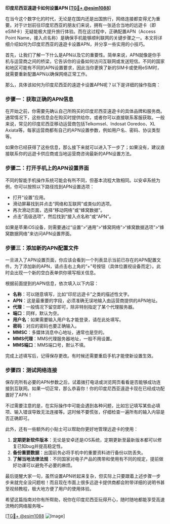 **印度尼西亚遠遊卡如何设置APN [[TG💪+ @esim1088](https://t.me/s/esim1088)]**

在当今这个数字化的时代，无论是在国内还是出国旅行，网络连接都变得尤为重要。对于计划前往印度尼西亚的朋友们来说，拥有一张适合当地的远遊卡（即eSIM卡）无疑能极大提升旅行体验。而在这过程中，正确配置APN（Access Point Name，接入点名称）是确保手机能够顺利联网的关键步骤之一。本文将详细介绍如何为印度尼西亚的遠遊卡设置APN，并分享一些实用的小技巧。

首先，让我们了解一下什么是APN以及它的重要性。简单来说，APN就像是你手机与运营商之间的桥梁，它告诉你的设备如何访问互联网或发送短信。不同的国家和地区可能有不同的APN设置要求，因此当你更换了新的SIM卡或使用eSIM时，就需要重新配置APN以确保网络正常工作。

那么，具体该如何为印度尼西亚的遠遊卡设置APN呢？以下是详细的操作指南：

### 步骤一：获取正确的APN信息

在开始之前，你需要先确认自己所购买的印度尼西亚遠遊卡的具体品牌和服务商。通常情况下，这些信息会在购买时提供给你，或者你可以直接联系客服获取。一般来说，常见的印度尼西亚移动运营商包括Telkomsel、Indosat Ooredoo、XL Axiata等。每家运营商都有自己的APN设置参数，例如用户名、密码、协议类型等。

如果你已经获得了这些信息，那么接下来就可以进入下一步了；如果没有，建议直接联系你的远遊卡供应商或当地运营商咨询最新的APN设置方法。

### 步骤二：打开手机上的APN设置界面

不同的智能手机操作系统可能会有所不同，但基本流程大致相同。以安卓系统为例，你可以按照以下路径找到APN设置选项：
- 打开“设置”应用。
- 滑动屏幕找到并点击“网络和互联网”或类似的选项。
- 再次滑动页面，选择“移动网络”或“蜂窝数据”。
- 点击“高级选项”，然后找到“接入点名称”或“APN”。

如果是苹果iOS设备，则需要通过“设置”>“通用”>“蜂窝网络”>“蜂窝数据选项”>“蜂窝数据网络”来访问APN设置界面。

### 步骤三：添加新的APN配置文件

一旦进入了APN设置页面，你应该会看到一个列表显示当前已存在的APN配置文件。为了添加新的APN，请点击右上角的“+”号按钮（具体位置视设备而定）。此时会出现一个新的空白表单供你填写相关信息。

根据前面提到的APN信息，依次填入以下内容：
- **名称**：可以随意填写，比如“印尼远遊卡”之类的描述性文字。
- **APN**：这是最重要的字段，必须准确无误地输入由运营商提供的APN地址。
- **代理**：一般情况下留空即可，除非特别指定了某个代理服务器。
- **端口**：同样，默认为空。
- **用户名**：如果需要输入用户名才能登录，请在此处填写。
- **密码**：对应的密码也要正确输入。
- **MMSC**：多媒体消息中心地址，通常也是空的。
- **MMS代理**：MMS代理服务器地址，一般不用设置。
- **MMS端口**：MMS端口号，默认不填。

完成上述填写后，记得保存更改。有时候还需要重启手机才能使新设置生效。

### 步骤四：测试网络连接

保存完所有必要的APN参数之后，试着拨打电话或浏览网页看看是否能够成功连接到互联网。如果一切正常，那么恭喜你！你的印度尼西亚遠遊卡现在已经成功配置好了APN！

不过需要注意的是，在实际操作中可能会遇到各种问题，比如忘记填写某些必填项、输入错误导致无法连接等。这时候不要慌张，仔细检查一遍所有的输入内容是否正确即可。

此外，还有一些额外的小贴士可以帮助你更好地管理远遊卡的使用：
1. **定期更新软件版本**：无论是安卓还是iOS系统，定期更新至最新版本都可以修复已知bug并提高稳定性。
2. **备份重要数据**：出国前务必将手机中的重要资料进行备份以防丢失。
3. **了解当地法律法规**：不同国家对电子产品的携带和使用有不同的规定，提前做好功课可以避免不必要的麻烦。

最后提醒大家一句，虽然设置APN听起来复杂，但实际上只要跟着上述步骤一步步来就完全没问题啦！而且现在市面上很多远遊卡提供商都会附带详细的说明书甚至视频教程，极大地方便了用户的使用体验。

希望这篇指南对你有所帮助，祝你在印度尼西亚玩得开心，随时随地都能享受高速流畅的网络服务哦~ 

[[TG💪+ @esim1088](https://t.me/s/esim1088) ![Image](https://i.postimg.cc/4NQfJmqS/Snipaste-2025-05-13-00-14-12.png)]